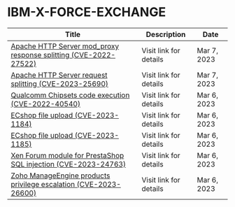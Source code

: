 

# IBM-X-FORCE-EXCHANGE

 |Title|Description|Date|
 |---|---|---|
 |[Apache HTTP Server mod_proxy response splitting (CVE-2022-27522)](https://exchange.xforce.ibmcloud.com/activity/list?filter=Vulnerabilities)|Visit link for details|Mar 7, 2023|
 |[Apache HTTP Server request splitting (CVE-2023-25690)](https://exchange.xforce.ibmcloud.com/activity/list?filter=Vulnerabilities)|Visit link for details|Mar 7, 2023|
 |[Qualcomm Chipsets code execution (CVE-2022-40540)](https://exchange.xforce.ibmcloud.com/activity/list?filter=Vulnerabilities)|Visit link for details|Mar 6, 2023|
 |[ECshop file upload (CVE-2023-1184)](https://exchange.xforce.ibmcloud.com/activity/list?filter=Vulnerabilities)|Visit link for details|Mar 6, 2023|
 |[ECshop file upload (CVE-2023-1185)](https://exchange.xforce.ibmcloud.com/activity/list?filter=Vulnerabilities)|Visit link for details|Mar 6, 2023|
 |[Xen Forum module for PrestaShop SQL injection (CVE-2023-24763)](https://exchange.xforce.ibmcloud.com/activity/list?filter=Vulnerabilities)|Visit link for details|Mar 6, 2023|
 |[Zoho ManageEngine products privilege escalation (CVE-2023-26600)](https://exchange.xforce.ibmcloud.com/activity/list?filter=Vulnerabilities)|Visit link for details|Mar 6, 2023|
 